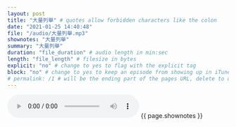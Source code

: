 ```yaml
---
layout: post
title: "大量列舉" # quotes allow forbidden characters like the colon
date: "2021-01-25 14:40:48"
file: "/audio/大量列舉.mp3"
shownotes: "大量列舉"
summary: "大量列舉"
duration: "file_duration" # audio length in min:sec
length: "file_length" # filesize in bytes
explicit: "no" # change to yes to flag with the explicit tag
block: "no" # change to yes to keep an episode from showing up in iTunes
# permalink: /1 # will be the ending part of the pages URL, delete to default to the title
---
```


<audio controls>
<source src="{{site.url}}{{site.baseurl}}{{ page.file }}" type="audio/x-mp3">
Your browser does not support the audio element.
</audio>
{{ page.shownotes }}
